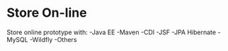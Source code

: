 # Store On-line 
Store online prototype with:
	-Java EE
	-Maven
	-CDI
	-JSF
	-JPA Hibernate 
	-MySQL
	-Wildfly
	-Others
	
